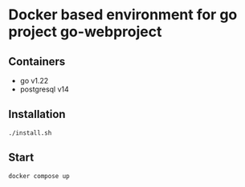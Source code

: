# Docker based environment for go project go-webproject

## Containers
* go v1.22
* postgresql v14

## Installation
```./install.sh```

## Start
```docker compose up```